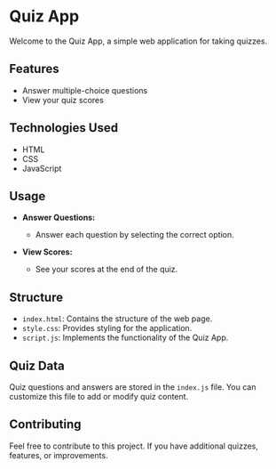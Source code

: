 # Quiz App

Welcome to the Quiz App, a simple web application for taking quizzes.

## Features

- Answer multiple-choice questions
- View your quiz scores

## Technologies Used

- HTML
- CSS
- JavaScript

## Usage


- **Answer Questions:**
  - Answer each question by selecting the correct option.

- **View Scores:**
  - See your scores at the end of the quiz.

## Structure

- `index.html`: Contains the structure of the web page.
- `style.css`: Provides styling for the application.
- `script.js`: Implements the functionality of the Quiz App.

## Quiz Data

Quiz questions and answers are stored in the `index.js` file. You can customize this file to add or modify quiz content.

## Contributing

Feel free to contribute to this project. If you have additional quizzes, features, or improvements.




